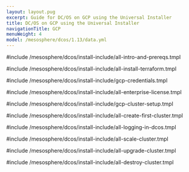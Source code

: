 ```yaml
---
layout: layout.pug
excerpt: Guide for DC/OS on GCP using the Universal Installer
title: DC/OS on GCP using the Universal Installer
navigationTitle: GCP
menuWeight: 4
model: /mesosphere/dcos/1.13/data.yml
---
```


#include /mesosphere/dcos/install-include/all-intro-and-prereqs.tmpl

#include /mesosphere/dcos/install-include/all-install-terraform.tmpl

#include /mesosphere/dcos/install-include/gcp-credentials.tmpl

#include /mesosphere/dcos/install-include/all-enterprise-license.tmpl

#include /mesosphere/dcos/install-include/gcp-cluster-setup.tmpl

#include /mesosphere/dcos/install-include/all-create-first-cluster.tmpl

#include /mesosphere/dcos/install-include/all-logging-in-dcos.tmpl

#include /mesosphere/dcos/install-include/all-scale-cluster.tmpl

#include /mesosphere/dcos/install-include/all-upgrade-cluster.tmpl

#include /mesosphere/dcos/install-include/all-destroy-cluster.tmpl
